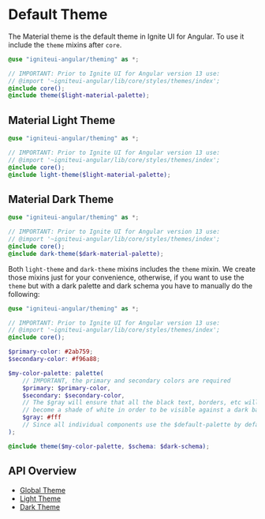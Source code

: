 # Default Theme
The Material theme is the default theme in Ignite UI for Angular. To use it include the `theme` mixins after `core`.  

```scss
@use "igniteui-angular/theming" as *;

// IMPORTANT: Prior to Ignite UI for Angular version 13 use:
// @import '~igniteui-angular/lib/core/styles/themes/index';
@include core();
@include theme($light-material-palette);
```

## Material Light Theme
```scss
@use "igniteui-angular/theming" as *;

// IMPORTANT: Prior to Ignite UI for Angular version 13 use:
// @import '~igniteui-angular/lib/core/styles/themes/index';
@include core();
@include light-theme($light-material-palette);
```

## Material Dark Theme
```scss
@use "igniteui-angular/theming" as *;

// IMPORTANT: Prior to Ignite UI for Angular version 13 use:
// @import '~igniteui-angular/lib/core/styles/themes/index';
@include core();
@include dark-theme($dark-material-palette);
```

Both `light-theme` and `dark-theme` mixins includes the `theme` mixin.
We create those mixins just for your convenience, otherwise, if you want to use the `theme` but with a dark palette and dark schema you have to manually do the following:

```scss
@use "igniteui-angular/theming" as *;

// IMPORTANT: Prior to Ignite UI for Angular version 13 use:
// @import '~igniteui-angular/lib/core/styles/themes/index';
@include core();

$primary-color: #2ab759;
$secondary-color: #f96a88;

$my-color-palette: palette(
    // IMPORTANT, the primary and secondary colors are required
    $primary: $primary-color,
    $secondary: $secondary-color,
    // The $gray will ensure that all the black text, borders, etc will 
    // become a shade of white in order to be visible against a dark background
    $gray: #fff 
    // Since all individual components use the $default-palette by default, if you don't specify the rest of the colors like $info and $error they will use their default values from the $default-palette
);

@include theme($my-color-palette, $schema: $dark-schema);
```

## API Overview
* [Global Theme]({environment:sassApiUrl}/index.html#mixin-theme)
* [Light Theme]({environment:sassApiUrl}/index.html#mixin-light-theme)
* [Dark Theme]({environment:sassApiUrl}/index.html#mixin-dark-theme)
